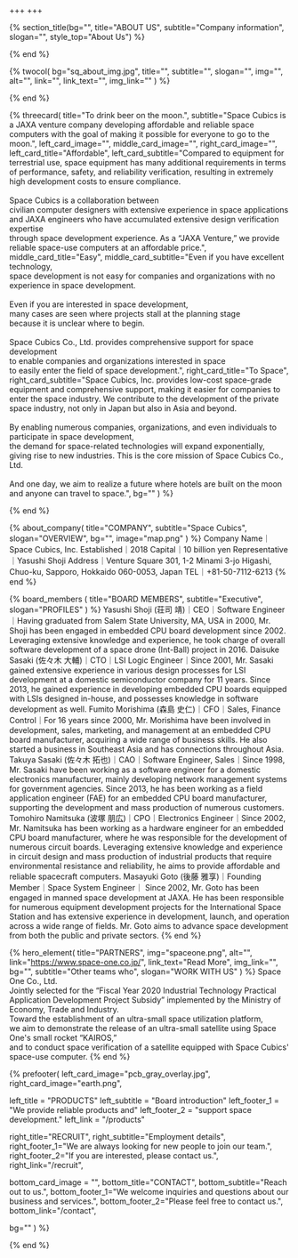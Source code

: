 +++
+++

{% section_title(bg="", title="ABOUT US", subtitle="Company information", slogan="", style_top="About Us") %}
<!--display element -->
{% end %}

{% twocol(
  bg="sq_about_img.jpg",
  title="",
  subtitle="",
  slogan="",
  img="",
  alt="",
  link="",
  link_text="",
  img_link=""
) %}
<!-- no text -->
{% end %}

{% threecard(
  title="To drink beer on the moon.",
  subtitle="Space Cubics is a JAXA venture company developing affordable and reliable space computers with the goal of making it possible for everyone to go to the moon.",
  left_card_image="",
  middle_card_image="",
  right_card_image="",
  left_card_title="Affordable",
  left_card_subtitle="Compared to equipment for terrestrial use, space equipment has many additional requirements in terms of performance, safety, and reliability verification, resulting in extremely high development costs to ensure compliance.<br><br>Space Cubics is a collaboration between<br>civilian computer designers with extensive experience in space applications<br>and JAXA engineers who have accumulated extensive design verification expertise<br>through space development experience. As a “JAXA Venture,” we provide reliable space-use computers at an affordable price.",
  middle_card_title="Easy",
  middle_card_subtitle="Even if you have excellent technology, <br>space development is not easy for companies and organizations with no experience in space development.<br><br>Even if you are interested in space development,<br>many cases are seen where projects stall at the planning stage<br>because it is unclear where to begin.<br><br>Space Cubics Co., Ltd. provides comprehensive support for space development<br>to enable companies and organizations interested in space<br>to easily enter the field of space development.",
  right_card_title="To Space",
  right_card_subtitle="Space Cubics, Inc. provides low-cost space-grade equipment and comprehensive support, making it easier for companies to enter the space industry. We contribute to the development of the private space industry, not only in Japan but also in Asia and beyond.<br><br>By enabling numerous companies, organizations, and even individuals to participate in space development,<br>the demand for space-related technologies will expand exponentially,<br>giving rise to new industries. This is the core mission of Space Cubics Co., Ltd.<br><br> And one day, we aim to realize a future where hotels are built on the moon<br>and anyone can travel to space.",
  bg=""
) %}
<!--display element -->
{% end %}

{% about_company(
  title="COMPANY",
  subtitle="Space Cubics",
  slogan="OVERVIEW",
  bg="",
  image="map.png"
) %}
Company Name｜Space Cubics, Inc.
Established｜2018
Capital｜10 billion yen
Representative｜Yasushi Shoji
Address｜Venture Square 301, 1-2 Minami 3-jo Higashi, Chuo-ku, Sapporo, Hokkaido 060-0053, Japan
TEL｜+81-50-7112-6213
{% end %}

{% board_members (
  title="BOARD MEMBERS",
  subtitle="Executive",
  slogan="PROFILES"
) %}
Yasushi Shoji (荘司 靖)｜CEO｜Software Engineer｜Having graduated from Salem State University, MA, USA in 2000, Mr. Shoji has been engaged in embedded CPU board development since 2002. Leveraging extensive knowledge and experience, he took charge of overall software development of a space drone (Int-Ball) project in 2016.
Daisuke Sasaki (佐々木 大輔)｜CTO｜LSI Logic Engineer｜Since 2001, Mr. Sasaki gained extensive experience in various design processes for LSI development at a domestic semiconductor company for 11 years. Since 2013, he gained experience in developing embedded CPU boards equipped with LSIs designed in-house, and possesses knowledge in software development as well.
Fumito Morishima (森島 史仁)｜CFO｜Sales, Finance Control｜For 16 years since 2000, Mr. Morishima have been involved in development, sales, marketing, and management at an embedded CPU board manufacturer, acquiring a wide range of business skills. He also started a business in Southeast Asia and has connections throughout Asia.
Takuya Sasaki (佐々木 拓也)｜CAO｜Software Engineer, Sales｜Since 1998, Mr. Sasaki have been working as a software engineer for a domestic electronics manufacturer, mainly developing network management systems for government agencies. Since 2013, he has been working as a field application engineer (FAE) for an embedded CPU board manufacturer, supporting the development and mass production of numerous customers.
Tomohiro Namitsuka (波塚 朋広)｜CPO｜Electronics Engineer｜Since 2002, Mr. Namitsuka has been working as a hardware engineer for an embedded CPU board manufacturer, where he was responsible for the development of numerous circuit boards. Leveraging extensive knowledge and experience in circuit design and mass production of industrial products that require environmental resistance and reliability, he aims to provide affordable and reliable spacecraft computers.
Masayuki Goto (後藤 雅享)｜Founding Member｜Space System Engineer｜ Since 2002, Mr. Goto has been engaged in manned space development at JAXA. He has been responsible for numerous equipment development projects for the International Space Station and has extensive experience in development, launch, and operation across a wide range of fields. Mr. Goto aims to advance space development from both the public and private sectors.
{% end %}

{% hero_element(
  title="PARTNERS",
  img="spaceone.png",
  alt="",
  link="https://www.space-one.co.jp/",
  link_text="Read More",
  img_link="",
  bg="",
  subtitle="Other teams who",
  slogan="WORK WITH US"
) %}
Space One Co., Ltd.
<br>Jointly selected for the “Fiscal Year 2020 Industrial Technology Practical Application Development Project Subsidy” implemented by the Ministry of Economy, Trade and Industry.
<br>Toward the establishment of an ultra-small space utilization platform,
<br>we aim to demonstrate the release of an ultra-small satellite using Space One's small rocket “KAIROS,”
<br>and to conduct space verification of a satellite equipped with Space Cubics' space-use computer.
{% end %}

{% prefooter(
  left_card_image="pcb_gray_overlay.jpg", 
  right_card_image="earth.png",

  left_title = "PRODUCTS"
  left_subtitle = "Board introduction"
  left_footer_1 = "We provide reliable products and"
  left_footer_2 = "support space development."
  left_link = "/products"

  right_title="RECRUIT",
  right_subtitle="Employment details",
  right_footer_1="We are always looking for new people to join our team.",
  right_footer_2="If you are interested, please contact us.",
  right_link="/recruit",

  bottom_card_image = "<!--display element -->",
  bottom_title="CONTACT",
  bottom_subtitle="Reach out to us.",
  bottom_footer_1="We welcome inquiries and questions about our business and services.",
  bottom_footer_2="Please feel free to contact us.",
  bottom_link="/contact",

  bg=""
) %}
<!--display element -->
{% end %}
